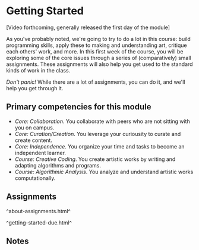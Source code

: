 Getting Started
===============

[Video forthcoming, generally released the first day of the module]

As you've probably noted, we're going to try to do a lot in this
course: build programming skills, apply these to making and
understanding art, critique each others' work, and more.  In this
first week of the course, you will be exploring some of the core
issues through a series of (comparatively) small assignments.  These
assignments will also help you get used to the standard kinds of work
in the class.

*Don't panic!*  While there are a lot of assignments, you can do it, and
we'll help you get through it.

Primary competencies for this module
------------------------------------

* *Core: Collaboration*.  You collaborate with peers who are not sitting
  with you on campus.
* *Core: Curation/Creation*.  You leverage your curiousity to curate and
  create content.
* *Core: Independence*.  You organize your time and tasks to become
  an independent learner.
* *Course: Creative Coding*.  You create artistic works by writing and
  adapting algorithms and programs.
* *Course: Algorithmic Analysis*.  You analyze and understand artistic
  works computationally.

Assignments
-----------

^about-assignments.html^

^getting-started-due.html^

Notes
-----
